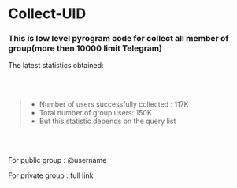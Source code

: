# Collect-UID
### This is low level pyrogram code for collect all member of group(more then 10000 limit Telegram)

The latest statistics obtained:

<br />
<br />


> - Number of users successfully collected : 117K
> - Total number of group users: 150K
> - But this statistic depends on the query list

<br />

<br />

For public group : @username

For private group : full link


